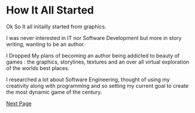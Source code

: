 # How It All Started

Ok So It all initailly started from graphics.

I was never interested in IT nor Software Development but more in story writing, wanting to be an author.

I Dropped My plans of becoming an author being addicted to beauty of games : the graphics, storylines, textures and an over all virtual exploration of the worlds best places.

I researched a lot about Software Engineering, thought of using my creativity along with programming and so setting my current goal to create the most dynamic game of the century.

[Next Page](/lang.md)
